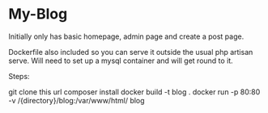 # My-Blog

Initially only has basic homepage, admin page and create a post page.

Dockerfile also included so you can serve it outside the usual php artisan serve. Will need to set up a mysql container and will get round to it.

Steps:

git clone this url
composer install
docker build -t blog .
docker run -p 80:80 -v /{directory}/blog:/var/www/html/ blog
